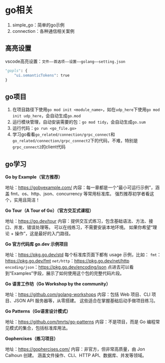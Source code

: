 # go相关

1. simple_go：简单的go示例
2. connection：各种通信相关案例


## 高亮设置
vscode高亮设置：`文件——首选项——设置——golang——setting.json`
```python
"gopls": {
    "ui.semanticTokens": true
}
```

## go项目
1. 在项目路径下使用`go mod init <module_name>`，如在`udp_here`下使用`go mod init udp_here`，会自动生成`go.mod`
2. 运行模块管理，自动安装需要的包：`go mod tidy`，会自动生成`go.sum`
3. 运行代码：`go run <go_file.go>`
4. 学习go看看`go_related/connection/grpc_connect`和`go_related/connection/grpc_connect2`下的代码，不难，特别是`grpc_connect2`的client代码


## go学习

**Go by Example（官方推荐）**

地址：https://gobyexample.com/
内容：每一章都是一个“最小可运行示例”，涵盖 fmt、os、http、json、concurrency 等常用标准库。
强烈推荐初学者看这个，实用且简洁！

**Go Tour（A Tour of Go）（官方交互式课程）**

地址：https://go.dev/tour
内容：提供交互式练习，包含基础语法、方法、接口、并发、错误处理等。
可以在线练习，不需要安装本地环境。
如果你希望“理论 + 操作”，这是最好的入门路径。

**Go 官方代码库 go.dev 示例项目**

地址：https://pkg.go.dev/std
每个标准库页面下都有 usage 示例，比如：
`fmt`：https://pkg.go.dev/fmt
`net/http`：https://pkg.go.dev/net/http
`encoding/json`：https://pkg.go.dev/encoding/json
点进去可以看到“Examples”字段，展示了如何使用这个包的完整代码片段。

**Go 语言工作坊（Go Workshop by the community）**

地址：https://github.com/golang-workshops
内容：包括 Web 项目、CLI 项目、JSON API 服务器等，从零搭建。
这些适合在掌握基础后动手做项目练习。

**Go Patterns（Go语言设计模式）**

地址：https://github.com/tmrts/go-patterns
内容：不是项目，而是 Go 编程常见模式的集合，包括标准库用法。

**Gophercises（练习项目）**

地址：https://gophercises.com/
内容：非官方，但非常高质量，由 Jon Calhoun 创建。
涵盖文件操作、CLI、HTTP API、数据库、并发等领域。

<!-- ### pkg

<details>
<summary></summary>

<br>


</details> -->
